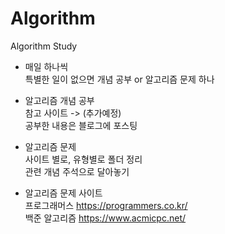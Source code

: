 # Algorithm
Algorithm Study


* 매일 하나씩  
특별한 일이 없으면 개념 공부 or 알고리즘 문제 하나  


* 알고리즘 개념 공부  
참고 사이트 -> (추가예정)  
공부한 내용은 블로그에 포스팅


* 알고리즘 문제  
사이트 별로, 유형별로 폴더 정리  
관련 개념 주석으로 달아놓기


* 알고리즘 문제 사이트  
프로그래머스 https://programmers.co.kr/  
백준 알고리즘 https://www.acmicpc.net/  

